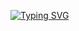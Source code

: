 [![Typing SVG](https://readme-typing-svg.herokuapp.com?font=Fira+Code&size=30&pause=1000&repeat=false&width=435&lines=%22La+%C3%BAnica+forma+de+ir+r%C3%A1pido+es+yendo+bien.%22)](https://git.io/typing-svg)
